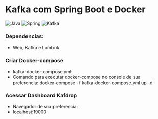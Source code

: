 # Kafka com Spring Boot e Docker

![Java](https://img.shields.io/badge/java-%23ED8B00.svg?style=for-the-badge&logo=openjdk&logoColor=white)
![Spring](https://img.shields.io/badge/spring-%236DB33F.svg?style=for-the-badge&logo=spring&logoColor=white)
![Kafka](https://img.shields.io/badge/kafka-4d4c4b.svg?style=for-the-badge&logo=kafka&logoColor=white)

###   Dependencias:
   - Web, Kafka e Lombok
### Criar Docker-compose
 - kafka-docker-compose.yml: 
 - Comando para executar docker-compose no console de sua preferencia:
  docker-compose -f kafka-docker-compose.yml up -d
### Acessar Dashboard Kafdrop
 - Navegador de sua preferencia:
 - localhost:19000
